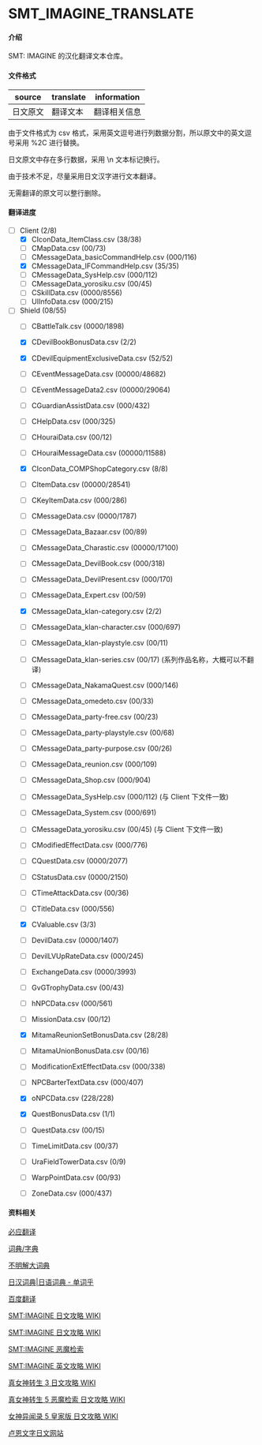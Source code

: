 # SMT_IMAGINE_TRANSLATE

#### 介绍

SMT: IMAGINE 的汉化翻译文本仓库。

#### 文件格式

| source | translate | information |
| --- | --- | --- |
| 日文原文 | 翻译文本 | 翻译相关信息 |

由于文件格式为 csv 格式，采用英文逗号进行列数据分割，所以原文中的英文逗号采用 %2C 进行替换。

日文原文中存在多行数据，采用 \n 文本标记换行。

由于技术不足，尽量采用日文汉字进行文本翻译。

无需翻译的原文可以整行删除。

#### 翻译进度

* [ ] Client (2/8)
  * [x] CIconData_ItemClass.csv                 (38/38)
  * [ ] CMapData.csv                            (00/73)
  * [ ] CMessageData_basicCommandHelp.csv       (000/116)
  * [x] CMessageData_IFCommandHelp.csv          (35/35)
  * [ ] CMessageData_SysHelp.csv                (000/112)
  * [ ] CMessageData_yorosiku.csv               (00/45)
  * [ ] CSkillData.csv                          (0000/8556)
  * [ ] UIInfoData.csv                          (000/215)

* [ ] Shield (08/55)
  * [ ] CBattleTalk.csv                         (0000/1898)
  * [x] CDevilBookBonusData.csv                 (2/2)
  * [x] CDevilEquipmentExclusiveData.csv        (52/52)
  * [ ] CEventMessageData.csv                   (00000/48682)
  * [ ] CEventMessageData2.csv                  (00000/29064)
  * [ ] CGuardianAssistData.csv                 (000/432)
  * [ ] CHelpData.csv                           (000/325)
  * [ ] CHouraiData.csv                         (00/12)
  * [ ] CHouraiMessageData.csv                  (00000/11588)
  * [x] CIconData_COMPShopCategory.csv          (8/8)
  * [ ] CItemData.csv                           (00000/28541)
  * [ ] CKeyItemData.csv                        (000/286)
  * [ ] CMessageData.csv                        (0000/1787)
  * [ ] CMessageData_Bazaar.csv                 (00/89)
  * [ ] CMessageData_Charastic.csv              (00000/17100)
  * [ ] CMessageData_DevilBook.csv              (000/318)
  * [ ] CMessageData_DevilPresent.csv           (000/170)
  * [ ] CMessageData_Expert.csv                 (00/59)
  * [x] CMessageData_klan-category.csv          (2/2)
  * [ ] CMessageData_klan-character.csv         (000/697)
  * [ ] CMessageData_klan-playstyle.csv         (00/11)
  * [ ] CMessageData_klan-series.csv            (00/17) (系列作品名称，大概可以不翻译)
  * [ ] CMessageData_NakamaQuest.csv            (000/146)
  * [ ] CMessageData_omedeto.csv                (00/33)
  * [ ] CMessageData_party-free.csv             (00/23)
  * [ ] CMessageData_party-playstyle.csv        (00/68)
  * [ ] CMessageData_party-purpose.csv          (00/26)
  * [ ] CMessageData_reunion.csv                (000/109)
  * [ ] CMessageData_Shop.csv                   (000/904)
  * [ ] CMessageData_SysHelp.csv                (000/112) (与 Client 下文件一致)
  * [ ] CMessageData_System.csv                 (000/691)
  * [ ] CMessageData_yorosiku.csv               (00/45) (与 Client 下文件一致)
  * [ ] CModifiedEffectData.csv                 (000/776)
  * [ ] CQuestData.csv                          (0000/2077)
  * [ ] CStatusData.csv                         (0000/2150)
  * [ ] CTimeAttackData.csv                     (00/36)
  * [ ] CTitleData.csv                          (000/556)
  * [x] CValuable.csv                           (3/3)
  * [ ] DevilData.csv                           (0000/1407)
  * [ ] DevilLVUpRateData.csv                   (000/245)
  * [ ] ExchangeData.csv                        (0000/3993)
  * [ ] GvGTrophyData.csv                       (00/43)
  * [ ] hNPCData.csv                            (000/561)
  * [ ] MissionData.csv                         (00/12)
  * [x] MitamaReunionSetBonusData.csv           (28/28)
  * [ ] MitamaUnionBonusData.csv                (00/16)
  * [ ] ModificationExtEffectData.csv           (000/338)
  * [ ] NPCBarterTextData.csv                   (000/407)
  * [x] oNPCData.csv                            (228/228)
  * [x] QuestBonusData.csv                      (1/1)
  * [ ] QuestData.csv                           (00/15)
  * [ ] TimeLimitData.csv                       (00/37)
  * [ ] UraFieldTowerData.csv                   (0/9)
  * [ ] WarpPointData.csv                       (00/93)
  * [ ] ZoneData.csv                            (000/437)


#### 资料相关

[必应翻译](https://cn.bing.com/translator)

[词典/字典](https://tran.httpcn.com/)

[不明解大词典](http://fumeikai.com/)

[日汉词典|日语词典 - 单词乎](https://www.dancihu.com/rihan/)

[百度翻译](https://fanyi.baidu.com/)

[SMT:IMAGINE 日文攻略 WIKI](https://megatenonline.wiki.fc2.com/)

[SMT:IMAGINE 日文攻略 WIKI](http://gkwiki4.com/imagine/)

[SMT:IMAGINE 恶魔检索](http://artifact.sakura.ne.jp/imagine/)

[SMT:IMAGINE 英文攻略 WIKI](http://megaten.sesshou.com/wiki/index.php/Main_Page)

[真女神转生 3 日文攻略 WIKI](https://altema.jp/megaten3/)

[真女神转生 5 恶魔检索 日文攻略 WIKI](https://game8.jp/megaten5/411455)

[女神异闻录 5 皇家版 日文攻略 WIKI](https://wikiwiki.jp/persona5r/)

[卢恩文字日文网站](https://wirotte.info/category/rune/)
